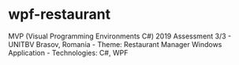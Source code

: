 # wpf-restaurant
MVP (Visual Programming Environments C#) 2019 Assessment 3/3 - UNITBV Brasov, Romania - Theme: Restaurant Manager Windows Application - Technologies: C#, WPF

